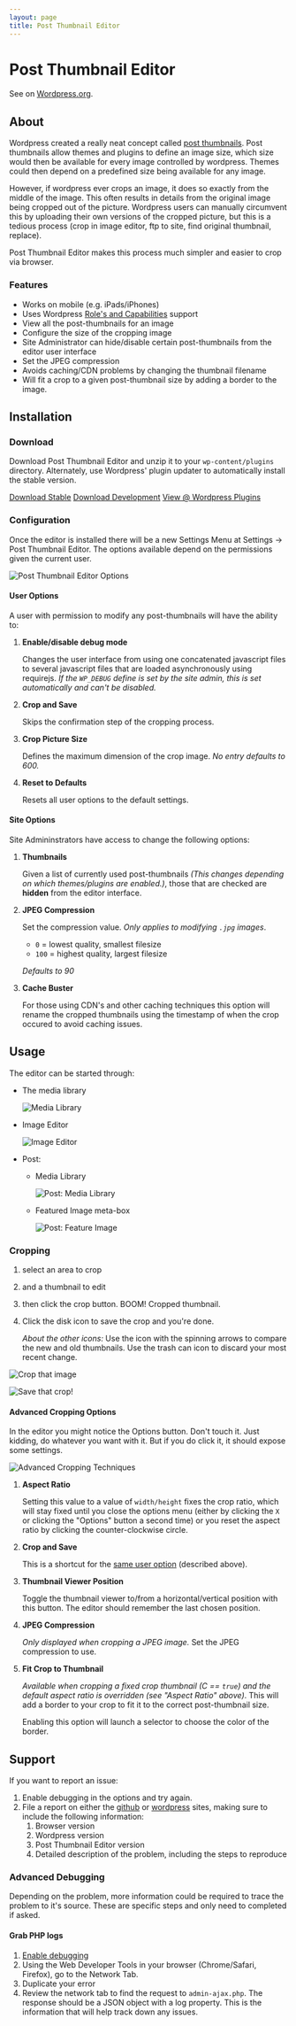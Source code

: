 ```yaml
---
layout: page
title: Post Thumbnail Editor
---
```


# Post Thumbnail Editor

See on [Wordpress.org][wordpress].

[wordpress]: http://wordpress.org/plugins/post-thumbnail-editor/ "Wordpress Plugin Site"

## About

Wordpress created a really neat concept called [post thumbnails][wp_post_thumbs].  Post thumbnails allow themes and plugins to define an image size, which size would then be available for every image controlled by wordpress. Themes could then depend on a predefined size being available for any image.

However, if wordpress ever crops an image, it does so exactly from the middle of the image. This often results in details from the original image being cropped out of the picture. Wordpress users can manually circumvent this by uploading their own versions of the cropped picture, but this is a tedious process (crop in image editor, ftp to site, find original thumbnail, replace).

Post Thumbnail Editor makes this process much simpler and easier to crop via browser.

[wp_post_thumbs]: http://codex.wordpress.org/Post_Thumbnails

### Features

* Works on mobile (e.g. iPads/iPhones)
* Uses Wordpress [Role's and Capabilities][rc] support
* View all the post-thumbnails for an image
* Configure the size of the cropping image
* Site Administrator can hide/disable certain post-thumbnails from the editor user interface
* Set the JPEG compression
* Avoids caching/CDN problems by changing the thumbnail filename
* Will fit a crop to a given post-thumbnail size by adding a border to the image.

[rc]: http://codex.wordpress.org/Roles_and_Capabilities

## Installation

### Download

Download Post Thumbnail Editor and unzip it to your `wp-content/plugins` directory.  Alternately, use Wordpress' plugin updater to automatically install the stable version.

<a class="btn btn-large btn-success" href="http://downloads.wordpress.org/plugin/post-thumbnail-editor.zip">Download Stable</a> <a class="btn btn-large btn-warning" href="https://github.com/sewpafly/post-thumbnail-editor/archive/master.zip">Download Development</a> <a class="btn btn-large btn-primary" href="http://wordpress.org/plugins/post-thumbnail-editor/">View @ Wordpress Plugins</a>

### Configuration

Once the editor is installed there will be a new Settings Menu at Settings &rarr; Post Thumbnail Editor. The options available depend on the permissions given the current user.

![Post Thumbnail Editor Options](options.jpg)

#### User Options

A user with permission to modify any post-thumbnails will have the ability to:

1. **Enable/disable debug mode**

   Changes the user interface from using one concatenated javascript files to several javascript files that are loaded asynchronously using requirejs. _If the `WP_DEBUG` define is set by the site admin, this is set automatically and can't be disabled._

2. **Crop and Save**

   Skips the confirmation step of the cropping process.

3. **Crop Picture Size**

   Defines the maximum dimension of the crop image. _No entry defaults to 600._

4. **Reset to Defaults**

   Resets all user options to the default settings.

#### Site Options

Site Admininstrators have access to change the following options:

1. **Thumbnails**

   Given a list of currently used post-thumbnails *(This changes depending on which themes/plugins are enabled.)*, those that are checked are **hidden** from the editor interface.

2. **JPEG Compression**

   Set the compression value. *Only applies to modifying `.jpg` images*.

   * `0` = lowest quality, smallest filesize
   * `100` = highest quality, largest filesize

   *Defaults to 90*

3. **Cache Buster**

   For those using CDN's and other caching techniques this option will rename the cropped thumbnails using the timestamp of when the crop occured to avoid caching issues.

## Usage

The editor can be started through:

* The media library

  ![Media Library](launch-library.jpg)

* Image Editor

  ![Image Editor](launch-editor.jpg)

* Post:

    * Media Library  

      ![Post: Media Library](launch-post-library.jpg)  

    * Featured Image meta-box  

      ![Post: Feature Image](launch-post-featured.jpg)  

### Cropping

1. select an area to crop
2. and a thumbnail to edit
3. then click the crop button. BOOM! Cropped thumbnail. 
4. Click the disk icon to save the crop and you're done.

   *About the other icons:* Use the icon with the spinning arrows to compare the new and old thumbnails.  Use the trash can icon to discard your most recent change.

![Crop that image](crop-numbered.jpg)

![Save that crop!](crop-save.jpg)

#### Advanced Cropping Options

In the editor you might notice the Options button. Don't touch it. Just kidding, do whatever you want with it. But if you do click it, it should expose some settings.

![Advanced Cropping Techniques](crop-options.jpg)

1. **Aspect Ratio**

   Setting this value to a value of `width/height` fixes the crop ratio, which will stay fixed until you close the options menu (either by clicking the `X` or clicking the "Options" button a second time) or you reset the aspect ratio by clicking the counter-clockwise circle.

2. **Crop and Save**

   This is a shortcut for the [same user option](#user-options) (described above).

3. **Thumbnail Viewer Position**

   Toggle the thumbnail viewer to/from a horizontal/vertical position with this button. The editor should remember the last chosen position.

4. **JPEG Compression**
   
   *Only displayed when cropping a JPEG image.* Set the JPEG compression to use.

5. **Fit Crop to Thumbnail**

   *Available when cropping a fixed crop thumbnail (C == `true`) and the default aspect ratio is overridden (see "Aspect Ratio" above)*. This will add a border to your crop to fit it to the correct post-thumbnail size.

   Enabling this option will launch a selector to choose the color of the border.


## Support

If you want to report an issue:

1. Enable debugging in the options and try again.
2. File a report on either the [github][gs] or [wordpress][ws] sites, making sure to include the following information:
   1. Browser version
   2. Wordpress version
   3. Post Thumbnail Editor version
   4. Detailed description of the problem, including the steps to reproduce

### Advanced Debugging

Depending on the problem, more information could be required to trace the problem to it's source. These are specific steps and only need to completed if asked.

#### Grab PHP logs

1. [Enable debugging](#user-options)
2. Using the Web Developer Tools in your browser (Chrome/Safari, Firefox), go to the Network Tab.
3. Duplicate your error
4. Review the network tab to find the request to `admin-ajax.php`.  The response should be a JSON object with a log property. This is the information that will help track down any issues.

[gs]: http://github.com/sewpafly/post-thumbnail-editor/issues/
[ws]: http://wordpress.org/support/plugin/post-thumbnail-editor
